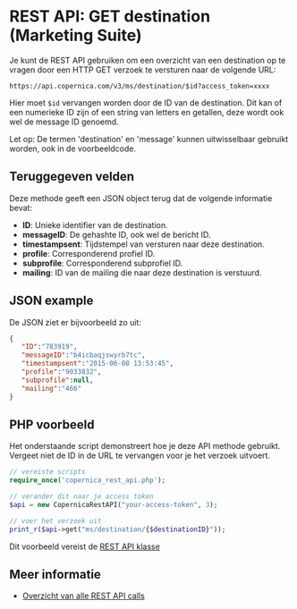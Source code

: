 # REST API: GET destination (Marketing Suite)

Je kunt de REST API gebruiken om een overzicht van een destination op te vragen 
door een HTTP GET verzoek te versturen naar de volgende URL:

`https://api.copernica.com/v3/ms/destination/$id?access_token=xxxx`

Hier moet `$id` vervangen worden door de ID van de destination. Dit kan of 
een numerieke ID zijn of een string van letters en getallen, deze wordt 
ook wel de message ID genoemd.

Let op: De termen 'destination' en 'message' kunnen uitwisselbaar gebruikt worden, 
ook in de voorbeeldcode.

## Teruggegeven velden

Deze methode geeft een JSON object terug dat de volgende informatie bevat:

* **ID**: Unieke identifier van de destination.
* **messageID**: De gehashte ID, ook wel de bericht ID.
* **timestampsent**: Tijdstempel van versturen naar deze destination.
* **profile**: Corresponderend profiel ID.
* **subprofile**: Corresponderend subprofiel ID.
* **mailing**: ID van de mailing die naar deze destination is verstuurd.

## JSON example

De JSON ziet er bijvoorbeeld zo uit:

```json
{  
   "ID":"783919",
   "messageID":"b4icbaqjswyrb7tc",
   "timestampsent":"2015-06-08 13:53:45",
   "profile":"9033832",
   "subprofile":null,
   "mailing":"466"
}
```

## PHP voorbeeld

Het onderstaande script demonstreert hoe je deze API methode gebruikt. 
Vergeet niet de ID in de URL te vervangen voor je het verzoek uitvoert.

```php
// vereiste scripts
require_once('copernica_rest_api.php');

// verander dit naar je access token
$api = new CopernicaRestAPI("your-access-token", 3);

// voer het verzoek uit
print_r($api->get("ms/destination/{$destinationID}"));
```

Dit voorbeeld vereist de [REST API klasse](./rest-php)

## Meer informatie

* [Overzicht van alle REST API calls](./rest-api)
